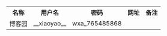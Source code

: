 <table cellspacing="0">
<tr>
	<th>名称</th>
	<th>用户名</th>
	<th>密码</th>
	<th>网址</th>
	<th>备注</th>
</tr>
<tr>
	<td>博客园</td>
	<td>__xiaoyao__</td>
	<td>wxa_765485868</td>
	<td></td>
	<td></td>
</tr>
</table>


